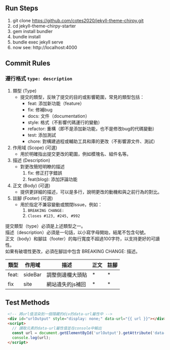 ## Run Steps
1. git clone https://github.com/cotes2020/jekyll-theme-chirpy.git
2. cd jekyll-theme-chirpy-starter
3. gem install bundler
4. bundle install
5. bundle exec jekyll serve
6. now see: http://localhost:4000

## Commit Rules
### 遵行格式 `type: description`
  1. 類型 (Type) 
     - 提交的類型，反映了提交的目的或影響範圍，常見的類型包括：
       - feat: 添加新功能（feature）
       - fix: 修補bug
       - docs: 文件（documentation）
       - style: 格式（不影響代碼運行的變動）
       - refactor: 重構（即不是添加新功能，也不是修改bug的代碼變動）
       - test: 添加測試
       - chore: 對構建過程或輔助工具和庫的更改（不影響源文件、測試） 
  2. 作用域 (Scope) (可選)
     - 用於明確指出提交更改的範圍，例如模塊名、組件名等。
  3. 描述 (Description)
     - 對更改簡短明瞭的描述
       1. fix: 修正打字錯誤
       2. feat(blog): 添加評論功能
  4. 正文 (Body) (可選)
     - 提供更詳細的描述，可以是多行，說明更改的動機和與之前行為的對比。 
  5. 註腳 (Footer) (可選)
     - 用於指定不兼容變動或關閉Issue，例如：
       1. `BREAKING CHANGE:`
       2. `Closes #123, #245, #992`
   
提交類型（type）必須是上述類型之一。  
描述（description）必須是一句話，以小寫字母開始，結尾不包含句號。  
正文（body）和腳註（footer）的每行寬度不超過100字符，以支持更好的可讀性。  
如果有破壞性更改，必須在腳註中包含 BREAKING CHANGE: 描述。

| 類型  | 作用域  | 描述             | 正文 | 註腳 |
| ----- | ------- | ---------------- | ---- | ---- |
| feat: | sideBar | 調整側邊欄大頭貼 | *    | *    |
| fix   | site    | 網站遺失的js補回 | *    | *    |


## Test Methods
 ``` HTML
  <!-- 將url值渲染到一個隱藏的div的data-url屬性中 -->
  <div id="urlOutput" style="display: none;" data-url="{{ url }}"></div>
  <script>
    // 讀取元素的data-url屬性值並在console中輸出
    const url = document.getElementById('urlOutput').getAttribute('data-url');
    console.log(url);
  </script>
```